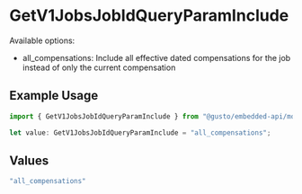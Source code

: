# GetV1JobsJobIdQueryParamInclude

Available options:
- all_compensations: Include all effective dated compensations for the job instead of only the current compensation

## Example Usage

```typescript
import { GetV1JobsJobIdQueryParamInclude } from "@gusto/embedded-api/models/operations";

let value: GetV1JobsJobIdQueryParamInclude = "all_compensations";
```

## Values

```typescript
"all_compensations"
```